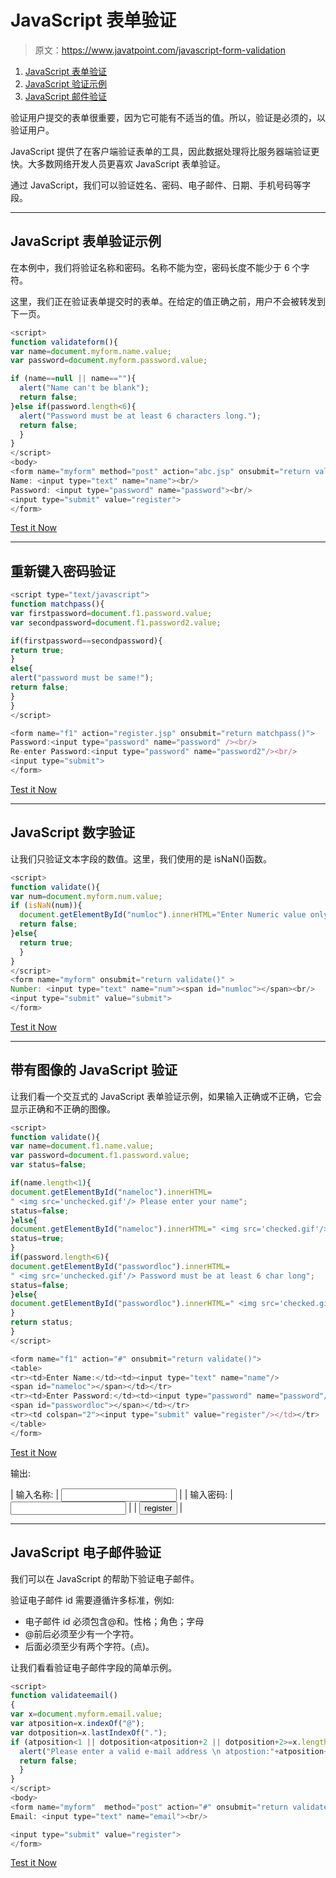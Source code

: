 # JavaScript 表单验证

> 原文：<https://www.javatpoint.com/javascript-form-validation>

1.  [JavaScript 表单验证](#)
2.  [JavaScript 验证示例](#)
3.  [JavaScript 邮件验证](#email)

验证用户提交的表单很重要，因为它可能有不适当的值。所以，验证是必须的，以验证用户。

JavaScript 提供了在客户端验证表单的工具，因此数据处理将比服务器端验证更快。大多数网络开发人员更喜欢 JavaScript 表单验证。

通过 JavaScript，我们可以验证姓名、密码、电子邮件、日期、手机号码等字段。

* * *

## JavaScript 表单验证示例

在本例中，我们将验证名称和密码。名称不能为空，密码长度不能少于 6 个字符。

这里，我们正在验证表单提交时的表单。在给定的值正确之前，用户不会被转发到下一页。

```js
<script>
function validateform(){
var name=document.myform.name.value;
var password=document.myform.password.value;

if (name==null || name==""){
  alert("Name can't be blank");
  return false;
}else if(password.length<6){
  alert("Password must be at least 6 characters long.");
  return false;
  }
}
</script>
<body>
<form name="myform" method="post" action="abc.jsp" onsubmit="return validateform()" >
Name: <input type="text" name="name"><br/>
Password: <input type="password" name="password"><br/>
<input type="submit" value="register">
</form>

```

[Test it Now](https://www.javatpoint.com/oprweb/test.jsp?filename=jsvalidation1)

* * *

## 重新键入密码验证

```js
<script type="text/javascript">
function matchpass(){
var firstpassword=document.f1.password.value;
var secondpassword=document.f1.password2.value;

if(firstpassword==secondpassword){
return true;
}
else{
alert("password must be same!");
return false;
}
}
</script>

<form name="f1" action="register.jsp" onsubmit="return matchpass()">
Password:<input type="password" name="password" /><br/>
Re-enter Password:<input type="password" name="password2"/><br/>
<input type="submit">
</form>

```

[Test it Now](https://www.javatpoint.com/oprweb/test.jsp?filename=jsvalidation4)

* * *

## JavaScript 数字验证

让我们只验证文本字段的数值。这里，我们使用的是 isNaN()函数。

```js
<script>
function validate(){
var num=document.myform.num.value;
if (isNaN(num)){
  document.getElementById("numloc").innerHTML="Enter Numeric value only";
  return false;
}else{
  return true;
  }
}
</script>
<form name="myform" onsubmit="return validate()" >
Number: <input type="text" name="num"><span id="numloc"></span><br/>
<input type="submit" value="submit">
</form>

```

[Test it Now](https://www.javatpoint.com/oprweb/test.jsp?filename=jsvalidation5)

* * *

## 带有图像的 JavaScript 验证

让我们看一个交互式的 JavaScript 表单验证示例，如果输入正确或不正确，它会显示正确和不正确的图像。

```js
<script>
function validate(){
var name=document.f1.name.value;
var password=document.f1.password.value;
var status=false;

if(name.length<1){
document.getElementById("nameloc").innerHTML=
" <img src='unchecked.gif'/> Please enter your name";
status=false;
}else{
document.getElementById("nameloc").innerHTML=" <img src='checked.gif'/>";
status=true;
}
if(password.length<6){
document.getElementById("passwordloc").innerHTML=
" <img src='unchecked.gif'/> Password must be at least 6 char long";
status=false;
}else{
document.getElementById("passwordloc").innerHTML=" <img src='checked.gif'/>";
}
return status;
}
</script>

<form name="f1" action="#" onsubmit="return validate()">
<table>
<tr><td>Enter Name:</td><td><input type="text" name="name"/>
<span id="nameloc"></span></td></tr>
<tr><td>Enter Password:</td><td><input type="password" name="password"/>
<span id="passwordloc"></span></td></tr>
<tr><td colspan="2"><input type="submit" value="register"/></td></tr>
</table>
</form>

```

[Test it Now](https://www.javatpoint.com/oprweb/test.jsp?filename=jsvalidation2)

输出:

<form name="f1" method="post" action="#" onsubmit="return validate()">

| 输入名称: | <input type="text" name="name"> |
| 输入密码: | <input type="password" name="password"> |
| <input type="submit" value="register"> |

</form>

* * *

## JavaScript 电子邮件验证

我们可以在 JavaScript 的帮助下验证电子邮件。

验证电子邮件 id 需要遵循许多标准，例如:

*   电子邮件 id 必须包含@和。性格；角色；字母
*   @前后必须至少有一个字符。
*   后面必须至少有两个字符。(点)。

让我们看看验证电子邮件字段的简单示例。

```js
<script>
function validateemail()
{
var x=document.myform.email.value;
var atposition=x.indexOf("@");
var dotposition=x.lastIndexOf(".");
if (atposition<1 || dotposition<atposition+2 || dotposition+2>=x.length){
  alert("Please enter a valid e-mail address \n atpostion:"+atposition+"\n dotposition:"+dotposition);
  return false;
  }
}
</script>
<body>
<form name="myform"  method="post" action="#" onsubmit="return validateemail();">
Email: <input type="text" name="email"><br/>

<input type="submit" value="register">
</form>

```

[Test it Now](https://www.javatpoint.com/oprweb/test.jsp?filename=jsvalidation3)